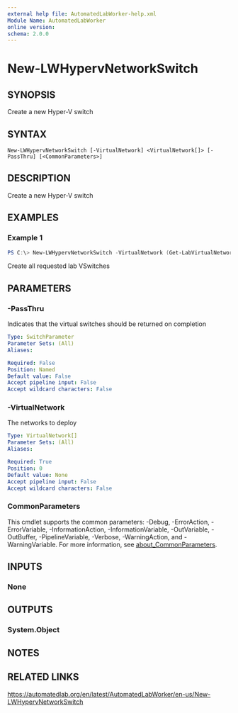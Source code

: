 ```yaml
---
external help file: AutomatedLabWorker-help.xml
Module Name: AutomatedLabWorker
online version:
schema: 2.0.0
---
```


# New-LWHypervNetworkSwitch

## SYNOPSIS
Create a new Hyper-V switch

## SYNTAX

```
New-LWHypervNetworkSwitch [-VirtualNetwork] <VirtualNetwork[]> [-PassThru] [<CommonParameters>]
```

## DESCRIPTION
Create a new Hyper-V switch

## EXAMPLES

### Example 1
```powershell
PS C:\> New-LWHypervNetworkSwitch -VirtualNetwork (Get-LabVirtualNetworkDefinition) -PassThru
```

Create all requested lab VSwitches

## PARAMETERS

### -PassThru
Indicates that the virtual switches should be returned on completion

```yaml
Type: SwitchParameter
Parameter Sets: (All)
Aliases:

Required: False
Position: Named
Default value: False
Accept pipeline input: False
Accept wildcard characters: False
```

### -VirtualNetwork
The networks to deploy

```yaml
Type: VirtualNetwork[]
Parameter Sets: (All)
Aliases:

Required: True
Position: 0
Default value: None
Accept pipeline input: False
Accept wildcard characters: False
```

### CommonParameters
This cmdlet supports the common parameters: -Debug, -ErrorAction, -ErrorVariable, -InformationAction, -InformationVariable, -OutVariable, -OutBuffer, -PipelineVariable, -Verbose, -WarningAction, and -WarningVariable. For more information, see [about_CommonParameters](http://go.microsoft.com/fwlink/?LinkID=113216).

## INPUTS

### None
## OUTPUTS

### System.Object
## NOTES

## RELATED LINKS
https://automatedlab.org/en/latest/AutomatedLabWorker/en-us/New-LWHypervNetworkSwitch
